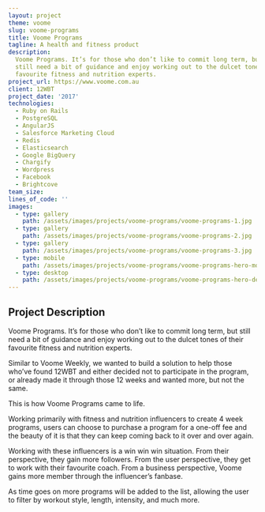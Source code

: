 ```yaml
---
layout: project
theme: voome
slug: voome-programs
title: Voome Programs
tagline: A health and fitness product
description:
  Voome Programs. It’s for those who don’t like to commit long term, but
  still need a bit of guidance and enjoy working out to the dulcet tones of their
  favourite fitness and nutrition experts.
project_url: https://www.voome.com.au
client: 12WBT
project_date: '2017'
technologies:
  - Ruby on Rails
  - PostgreSQL
  - AngularJS
  - Salesforce Marketing Cloud
  - Redis
  - Elasticsearch
  - Google BigQuery
  - Chargify
  - Wordpress
  - Facebook
  - Brightcove
team_size:
lines_of_code: ''
images:
  - type: gallery
    path: /assets/images/projects/voome-programs/voome-programs-1.jpg
  - type: gallery
    path: /assets/images/projects/voome-programs/voome-programs-2.jpg
  - type: gallery
    path: /assets/images/projects/voome-programs/voome-programs-3.jpg
  - type: mobile
    path: /assets/images/projects/voome-programs/voome-programs-hero-mobile.jpg
  - type: desktop
    path: /assets/images/projects/voome-programs/voome-programs-hero-desktop.jpg
---
```


## Project Description

Voome Programs. It’s for those who don’t like to commit long term, but still need a bit of guidance and enjoy working out to the dulcet tones of their favourite fitness and nutrition experts.

Similar to Voome Weekly, we wanted to build a solution to help those who’ve found 12WBT and either decided not to participate in the program, or already made it through those 12 weeks and wanted more, but not the same.

This is how Voome Programs came to life.

Working primarily with fitness and nutrition influencers to create 4 week programs, users can choose to purchase a program for a one-off fee and the beauty of it is that they can keep coming back to it over and over again.

Working with these influencers is a win win win situation. From their perspective, they gain more followers. From the user perspective, they get to work with their favourite coach. From a business perspective, Voome gains more member through the influencer’s fanbase.

As time goes on more programs will be added to the list, allowing the user to filter by workout style, length, intensity, and much more.
